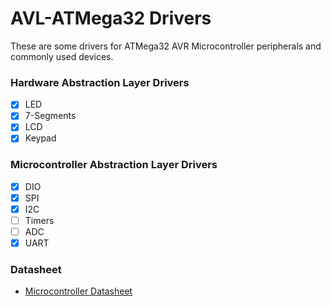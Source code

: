 # AVL-ATMega32 Drivers
These are some drivers for ATMega32 AVR Microcontroller peripherals and commonly used devices.

### Hardware Abstraction Layer Drivers
- [x] LED
- [x] 7-Segments
- [x] LCD
- [x] Keypad

### Microcontroller Abstraction Layer Drivers
- [x] DIO
- [x] SPI
- [x] I2C
- [ ] Timers
- [ ] ADC
- [x] UART

### Datasheet
* [Microcontroller Datasheet](https://github.com/BouSenna/ATMega32_Drivers/blob/master/ATMega32_MC%20and%20Interfacing%20Drivers/Atmel-8155-8-bit-Microcontroller-AVR-ATmega32A_Datasheet.pdf)

